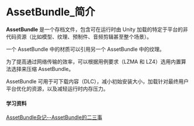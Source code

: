# AssetBundle_简介

**AssetBundle** 是一个存档文件，包含可在运行时由 Unity 加载的特定于平台的非代码资源（比如模型、纹理、预制件、音频剪辑甚至整个场景）。

一个 AssetBundle 中的材质可以引用另一个 AssetBundle 中的纹理。

为了提高通过网络传输的效率，可以根据用例要求（LZMA 和 LZ4）选用内置算法选择来压缩 AssetBundle。

AssetBundle 可用于可下载内容（DLC），减小初始安装大小，加载针对最终用户平台优化的资源，以及减轻运行时内存压力。



#### 学习资料
[AssetBundle杂记--AssetBundle的二三事](https://www.cnblogs.com/msxh/p/8506274.html)

